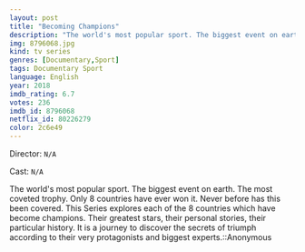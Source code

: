 ```yaml
---
layout: post
title: "Becoming Champions"
description: "The world's most popular sport. The biggest event on earth. The most coveted trophy. Only 8 countries have ever won it. Never before has this been covered. This Series explores each of the 8 countries which have become champions. Their greatest stars, their personal stories, their particular history. It is a journey to discover the secrets of triumph according to their very protagonists and biggest experts..."
img: 8796068.jpg
kind: tv series
genres: [Documentary,Sport]
tags: Documentary Sport 
language: English
year: 2018
imdb_rating: 6.7
votes: 236
imdb_id: 8796068
netflix_id: 80226279
color: 2c6e49
---
```

Director: `N/A`  

Cast: `N/A` 

The world's most popular sport. The biggest event on earth. The most coveted trophy. Only 8 countries have ever won it. Never before has this been covered. This Series explores each of the 8 countries which have become champions. Their greatest stars, their personal stories, their particular history. It is a journey to discover the secrets of triumph according to their very protagonists and biggest experts.::Anonymous
